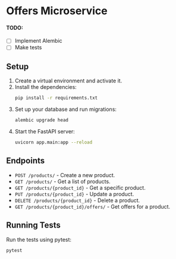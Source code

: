 # Offers Microservice

#### TODO:
-[ ] Implement Alembic
-[ ] Make tests
## Setup

1. Create a virtual environment and activate it.
2. Install the dependencies:
    ```sh
    pip install -r requirements.txt
    ```
3. Set up your database and run migrations:
    ```sh
    alembic upgrade head
    ```
4. Start the FastAPI server:
    ```sh
    uvicorn app.main:app --reload
    ```

## Endpoints

- `POST /products/` - Create a new product.
- `GET /products/` - Get a list of products.
- `GET /products/{product_id}` - Get a specific product.
- `PUT /products/{product_id}` - Update a product.
- `DELETE /products/{product_id}` - Delete a product.
- `GET /products/{product_id}/offers/` - Get offers for a product.

## Running Tests

Run the tests using pytest:
```sh
pytest
```